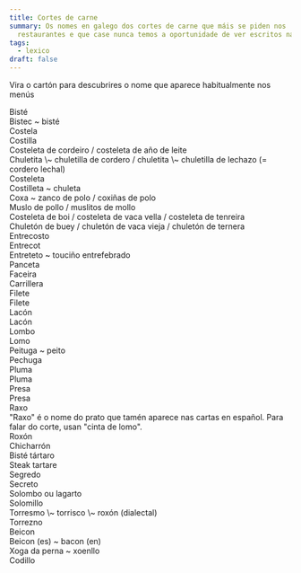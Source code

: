 ```yaml
---
title: Cortes de carne
summary: Os nomes en galego dos cortes de carne que máis se piden nos
  restaurantes e que case nunca temos a oportunidade de ver escritos nas cartas
tags:
  - lexico
draft: false
---
```

Vira o cartón para descubrires o nome que aparece habitualmente nos menús

<e-card color="1">
  <div>Bisté </div>
  <div>Bistec ~ bisté</div>
</e-card>

<e-card color="2">
  <div>Costela</div>
  <div>Costilla</div>
</e-card>

<e-card color="3">
  <div>Costeleta de cordeiro / costeleta de año de leite</div>
  <div>Chuletita \~ chuletilla de cordero / chuletita \~ chuletilla de lechazo (= cordero lechal)</div>
</e-card>

<e-card color="4">
  <div>Costeleta</div>
  <div>Costilleta ~ chuleta</div>
</e-card>

<e-card color="5">
  <div>Coxa ~ zanco de polo / coxiñas de polo</div>
  <div>Muslo de pollo / muslitos de mollo</div>
</e-card>

<e-card color="6">
  <div>Costeleta de boi / costeleta de vaca vella / costeleta de tenreira</div>
  <div>Chuletón de buey / chuletón de vaca vieja / chuletón de ternera</div>
</e-card>

<e-card color="7">
  <div>Entrecosto</div>
  <div>Entrecot</div>
</e-card>

<e-card color="8">
  <div>Entreteto ~ touciño entrefebrado</div>
  <div>Panceta</div>
</e-card>

<e-card color="9">
  <div>Faceira</div>
  <div>Carrillera</div>
</e-card>

<e-card color="10">
  <div>Filete</div>
  <div>Filete</div>
</e-card>

<e-card color="1">
  <div>Lacón</div>
  <div>Lacón</div>
</e-card>

<e-card color="2">
  <div>Lombo</div>
  <div>Lomo</div>
</e-card>

<e-card color="3">
  <div>Peituga ~ peito</div>
  <div>Pechuga</div>
</e-card>

<e-card color="4">
  <div>Pluma</div>
  <div>Pluma</div>
</e-card>

<e-card color="5">
  <div>Presa</div>
  <div>Presa</div>
</e-card>

<e-card color="6">
  <div>Raxo</div>
  <div>"Raxo" é o nome do prato que tamén aparece nas cartas en español. Para falar do corte, usan "cinta de lomo".</div>
</e-card>

<e-card color="7">
  <div>Roxón</div>
  <div>Chicharrón</div>
</e-card>

<e-card color="8">
  <div>Bisté tártaro</div>
  <div>Steak tartare</div>
</e-card>

<e-card color="9">
  <div>Segredo</div>
  <div>Secreto</div>
</e-card>

<e-card color="10">
  <div>Solombo ou lagarto</div>
  <div>Solomillo</div>
</e-card>

<e-card color="1">
  <div>Torresmo \~ torrisco \~ roxón (dialectal)</div>
  <div>Torrezno</div>
</e-card>

<e-card color="2">
  <div>Beicon</div>
  <div>Beicon (es) ~ bacon (en)</div>
</e-card>

<e-card color="3">
  <div>Xoga da perna ~ xoenllo</div>
  <div>Codillo</div>
</e-card>